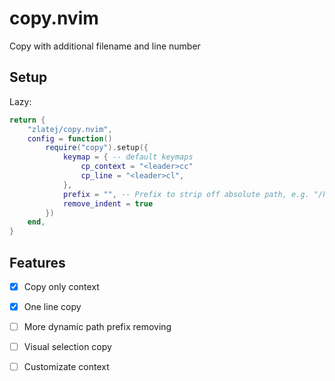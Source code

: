 # copy.nvim

Copy with additional filename and line number

## Setup

Lazy:

```lua
return {
	"zlatej/copy.nvim",
	config = function()
		require("copy").setup({
            keymap = { -- default keymaps
                cp_context = "<leader>cc"
                cp_line = "<leader>cl", 
            },
            prefix = "", -- Prefix to strip off absolute path, e.g. "/home/user/"
            remove_indent = true
        })
	end,
}
```

## Features 
- [x] Copy only context
- [x] One line copy
- [ ] More dynamic path prefix removing
- [ ] Visual selection copy
- [ ] Customizate context

